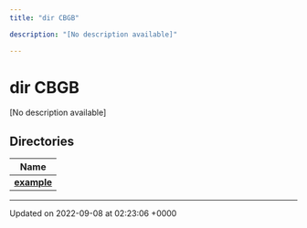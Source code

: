 ```yaml
---
title: "dir CBGB"

description: "[No description available]"

---
```


# dir CBGB

[No description available]

## Directories

| Name           |
| -------------- |
| **[example](/documentation/code/files/dir_933b1a749cf61c835910b3fc81f598b2/#dir-example)**  |






-------------------------------

Updated on 2022-09-08 at 02:23:06 +0000
